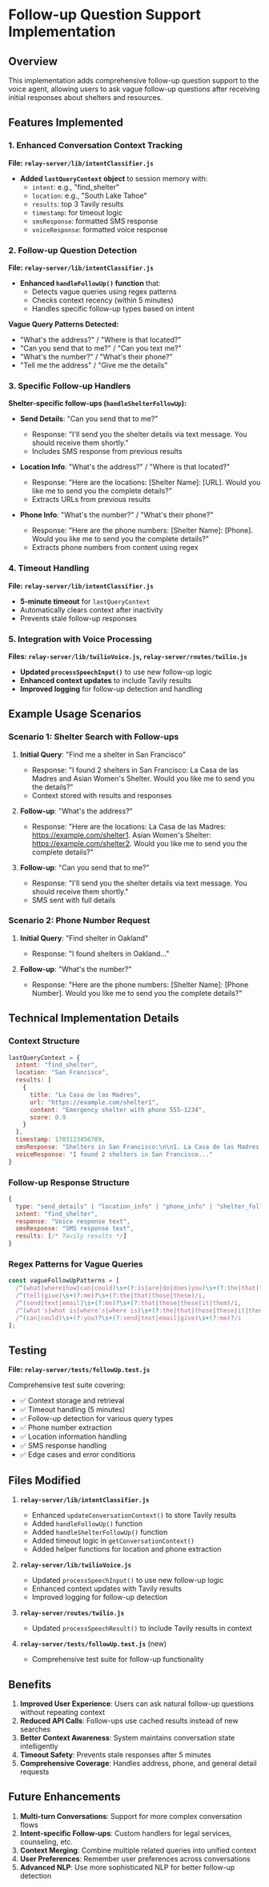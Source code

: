 # Follow-up Question Support Implementation

## Overview

This implementation adds comprehensive follow-up question support to the voice agent, allowing users to ask vague follow-up questions after receiving initial responses about shelters and resources.

## Features Implemented

### 1. Enhanced Conversation Context Tracking

**File: `relay-server/lib/intentClassifier.js`**

- **Added `lastQueryContext` object** to session memory with:
  - `intent`: e.g., "find_shelter"
  - `location`: e.g., "South Lake Tahoe" 
  - `results`: top 3 Tavily results
  - `timestamp`: for timeout logic
  - `smsResponse`: formatted SMS response
  - `voiceResponse`: formatted voice response

### 2. Follow-up Question Detection

**File: `relay-server/lib/intentClassifier.js`**

- **Enhanced `handleFollowUp()` function** that:
  - Detects vague queries using regex patterns
  - Checks context recency (within 5 minutes)
  - Handles specific follow-up types based on intent

**Vague Query Patterns Detected:**
- "What's the address?" / "Where is that located?"
- "Can you send that to me?" / "Can you text me?"
- "What's the number?" / "What's their phone?"
- "Tell me the address" / "Give me the details"

### 3. Specific Follow-up Handlers

**Shelter-specific follow-ups (`handleShelterFollowUp`):**

- **Send Details**: "Can you send that to me?"
  - Response: "I'll send you the shelter details via text message. You should receive them shortly."
  - Includes SMS response from previous results

- **Location Info**: "What's the address?" / "Where is that located?"
  - Response: "Here are the locations: [Shelter Name]: [URL]. Would you like me to send you the complete details?"
  - Extracts URLs from previous results

- **Phone Info**: "What's the number?" / "What's their phone?"
  - Response: "Here are the phone numbers: [Shelter Name]: [Phone]. Would you like me to send you the complete details?"
  - Extracts phone numbers from content using regex

### 4. Timeout Handling

**File: `relay-server/lib/intentClassifier.js`**

- **5-minute timeout** for `lastQueryContext`
- Automatically clears context after inactivity
- Prevents stale follow-up responses

### 5. Integration with Voice Processing

**Files: `relay-server/lib/twilioVoice.js`, `relay-server/routes/twilio.js`**

- **Updated `processSpeechInput()`** to use new follow-up logic
- **Enhanced context updates** to include Tavily results
- **Improved logging** for follow-up detection and handling

## Example Usage Scenarios

### Scenario 1: Shelter Search with Follow-ups

1. **Initial Query**: "Find me a shelter in San Francisco"
   - Response: "I found 2 shelters in San Francisco: La Casa de las Madres and Asian Women's Shelter. Would you like me to send you the details?"
   - Context stored with results and responses

2. **Follow-up**: "What's the address?"
   - Response: "Here are the locations: La Casa de las Madres: https://example.com/shelter1. Asian Women's Shelter: https://example.com/shelter2. Would you like me to send you the complete details?"

3. **Follow-up**: "Can you send that to me?"
   - Response: "I'll send you the shelter details via text message. You should receive them shortly."
   - SMS sent with full details

### Scenario 2: Phone Number Request

1. **Initial Query**: "Find shelter in Oakland"
   - Response: "I found shelters in Oakland..."

2. **Follow-up**: "What's the number?"
   - Response: "Here are the phone numbers: [Shelter Name]: [Phone Number]. Would you like me to send you the complete details?"

## Technical Implementation Details

### Context Structure

```javascript
lastQueryContext = {
  intent: "find_shelter",
  location: "San Francisco", 
  results: [
    {
      title: "La Casa de las Madres",
      url: "https://example.com/shelter1",
      content: "Emergency shelter with phone 555-1234",
      score: 0.9
    }
  ],
  timestamp: 1703123456789,
  smsResponse: "Shelters in San Francisco:\n\n1. La Casa de las Madres...",
  voiceResponse: "I found 2 shelters in San Francisco..."
}
```

### Follow-up Response Structure

```javascript
{
  type: "send_details" | "location_info" | "phone_info" | "shelter_follow_up",
  intent: "find_shelter",
  response: "Voice response text",
  smsResponse: "SMS response text", 
  results: [/* Tavily results */]
}
```

### Regex Patterns for Vague Queries

```javascript
const vagueFollowUpPatterns = [
  /^(what|where|how|can|could)\s+(?:is|are|do|does|you)\s+(?:the|that|those|these|it|them)/i,
  /^(tell|give)\s+(?:me)?\s+(?:the|that|those|these)/i,
  /^(send|text|email)\s+(?:me)?\s+(?:that|those|these|it|them)/i,
  /^(what's|what is|where's|where is)\s+(?:the|that|those|these|it|them)/i,
  /^(can|could)\s+(?:you)?\s+(?:send|text|email|give)\s+(?:me)?/i
];
```

## Testing

**File: `relay-server/tests/followUp.test.js`**

Comprehensive test suite covering:
- ✅ Context storage and retrieval
- ✅ Timeout handling (5 minutes)
- ✅ Follow-up detection for various query types
- ✅ Phone number extraction
- ✅ Location information handling
- ✅ SMS response handling
- ✅ Edge cases and error conditions

## Files Modified

1. **`relay-server/lib/intentClassifier.js`**
   - Enhanced `updateConversationContext()` to store Tavily results
   - Added `handleFollowUp()` function
   - Added `handleShelterFollowUp()` function
   - Added timeout logic in `getConversationContext()`
   - Added helper functions for location and phone extraction

2. **`relay-server/lib/twilioVoice.js`**
   - Updated `processSpeechInput()` to use new follow-up logic
   - Enhanced context updates with Tavily results
   - Improved logging for follow-up detection

3. **`relay-server/routes/twilio.js`**
   - Updated `processSpeechResult()` to include Tavily results in context

4. **`relay-server/tests/followUp.test.js`** (new)
   - Comprehensive test suite for follow-up functionality

## Benefits

1. **Improved User Experience**: Users can ask natural follow-up questions without repeating context
2. **Reduced API Calls**: Follow-ups use cached results instead of new searches
3. **Better Context Awareness**: System maintains conversation state intelligently
4. **Timeout Safety**: Prevents stale responses after 5 minutes
5. **Comprehensive Coverage**: Handles address, phone, and general detail requests

## Future Enhancements

1. **Multi-turn Conversations**: Support for more complex conversation flows
2. **Intent-specific Follow-ups**: Custom handlers for legal services, counseling, etc.
3. **Context Merging**: Combine multiple related queries into unified context
4. **User Preferences**: Remember user preferences across conversations
5. **Advanced NLP**: Use more sophisticated NLP for better follow-up detection 